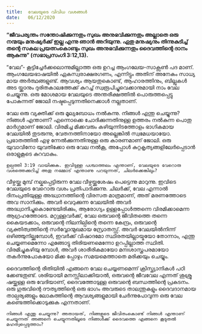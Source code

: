 ```yaml
---
title:  വേലയുടെ വിവിധ വശങ്ങൾ
date:   06/12/2020
---
```


**“ജീവപര്യന്തം സന്തോഷിക്കുന്നതും സുഖം അനുഭവിക്കുന്നതും അല്ലാതെ ഒരു നന്മയും മനുഷ്യർക്ക് ഇല്ല എന്നു ഞാൻ അറിയുന്നു. ഏതു മനുഷ്യനും തിന്നുകുടിച്ച് തന്റെ സകല പ്രയത്നംകൊണ്ടും സുഖം അനുഭവിക്കുന്നതും ദൈവത്തിന്റെ ദാനം ആകുന്നു” (സഭാപ്രസംഗി 3:12,13).**

“വേല”- കൂട്ടിച്ചേർക്കലൊന്നുമില്ലാത്ത ഒരു ഉറച്ച ആംഗലേയ-സാക്സൺ പദ മാണ്. ആംഗലേയഭാഷയിൽ ഏകസ്വരാക്ഷരഗണം, എന്നിട്ടും അതിന് അനേകം സാധ്യ മായ അർത്ഥങ്ങളുണ്ട്. ആവശ്യം ആയതുകൊണ്ട്, ആഹാരത്തിനും, ബില്ലുകൾ അട യ്ക്കാനും ദുരിതകാലത്തേക്ക് കുറച്ച് സ്വരൂപിച്ചുവെക്കാനുമായി നാം വേല ചെയ്യുന്നു. ഒരു മോശമായ വേലയുടെ അന്തരീക്ഷത്തിൽ പൊരുത്തപ്പെട്ടു പോകുന്നത് ജോലി നഷ്ടപ്പെടുന്നതിനെക്കാൾ നല്ലതാണ്.

വേല ഒരു വ്യക്തിക്ക് ഒരു മൂല്യബോധം നൽകുന്നു. നിങ്ങൾ എന്തു ചെയ്യുന്നു? നിങ്ങൾ എന്താണ്? എന്നൊക്കെ ചോദിക്കുന്നതിനുള്ള ഉത്തരം നൽകുന്ന പൊതു മാർഗ്ഗമാണ് ജോലി. വിരമിച്ച മിക്കവരും കഴിയുന്നിടത്തോളം ഭാഗികമായ വേലയിൽ തുടരുന്നു, വേതനത്തിനായോ അല്ലെങ്കിൽ സ്വമേധയായോ. പ്രഭാതത്തിൽ എഴു ന്നേൽക്കുന്നതിനുള്ള ഒരു കാരണമാണ് ജോലി. ഒരു യുവാവിനോ യുവതിക്കോ ഒരു വേല നൽകൂ, അപ്പോൾ കുറ്റകൃത്യങ്ങളിലേർപ്പെടാൻ ഒരാളുകൂടെ കുറവാകും.

`ഉല്പത്തി 3:19 വായിക്കുക. ഇവിടുള്ള പശ്ചാത്തലം എന്താണ്, വേലയുടെ വേറൊരു വശത്തെക്കുറിച്ച് അതു നമ്മോട് എന്താണു പറയുന്നത്, ചിലർക്കെങ്കിലും?`

വീഴ്ചയ്ക്കു മുമ്പ് നല്കപ്പെട്ടിരുന്ന വേല വീഴ്ചയ്ക്കുശേഷം പെട്ടെന്നു മാറുന്നു. ഇവിടെ വേലയുടെ വേറൊരു വശം പ്രതിപാദിക്കുന്നു. ചിലർക്ക്, വേല എന്നാൽ ദിനംപ്രതിയുള്ള അദ്ധ്വാനത്തിന്റെ വിരസത മാത്രമാണ്, അത് മരണത്തോടെ അവ സാനിക്കും. അവർ വെറുക്കുന്ന വേലയിൽ അവർ അദ്ധ്വാനിച്ചുകൊണ്ടേയിരിക്കും, ആരോഗ്യം ഉള്ളപ്പോൾത്തന്നെ വിരമിക്കാമെന്ന ആഗ്രഹത്തോടെ. മറ്റുള്ളവർക്ക്, വേല ഒരുവന്റെ ജീവിതത്തെ തന്നെ കൈയടക്കാം, ഒരുവന്റെ നിലനില്പിന്റെ തന്നെ കേന്ദ്രം, ഒരുവന്റെ വ്യക്തിത്വത്തിന്റെ സർവ്വോന്മുഖമായ സ്രോതസ്സ്. അവർ വേലയിൽനിന്ന് ഒഴിഞ്ഞുനില്ക്കുമ്പോൾ, ഇവർക്ക് വിഷാദമോ സ്ഥിരതയില്ലായ്മയോ തോന്നാം, എന്തു ചെയ്യണമെന്നോ എങ്ങോട്ടു തിരിയണമെന്നോ ഉറപ്പില്ലാത്ത സ്ഥിതി. വിരമിച്ചുകഴിയു മ്പോൾ, അവർ ശാരീരികമായോ മനഃശാസ്ത്രപരമായോ തകർന്നുപോകയോ മിക്ക പ്പോഴും സമയമെത്താതെ മരിക്കയും ചെയ്യും.

ദൈവത്തിന്റെ രീതിയിൽ എങ്ങനെ വേല ചെയ്യണമെന്ന് ക്രിസ്ത്യാനികൾ പഠി ക്കേണ്ടതുണ്ട്. ശരിയായി മനസ്സിലാക്കിയാൽ, ഒരുവന്റെ ജീവവേല എന്നത് ശുശ്രൂ ഷയ്ക്കുള്ള ഒരു വേദിയാണ്, ദൈവത്തോടുള്ള ഒരുവന്റെ ബന്ധത്തിന്റെ പ്രകടനം. ഒരു ഗുരുവിന്റെ ദൗത്യത്തിന്റെ ഒരു ഭാഗം അവരുടെ താലന്തുകളും ദൈവദാനമായ താല്പര്യങ്ങളും ലോകത്തിന്റെ ആവശ്യങ്ങളുമായി ചേർന്നുപോവുന്ന ഒരു വേല കണ്ടെത്തിക്കൊടുക്കുക എന്നതാണ്.

`നിങ്ങൾ എന്തു ചെയ്യുന്നു? അതായത്, നിങ്ങളുടെ ജീവിതംകൊണ്ട് നിങ്ങൾ എന്താണ് ചെയ്യുന്നത് അങ്ങനെ ചെയ്യുന്നതിലൂടെ നിങ്ങൾക്ക് ദൈവത്തെ എങ്ങനെ കൂടുതൽ മഹത്വപ്പെടുത്താം?`